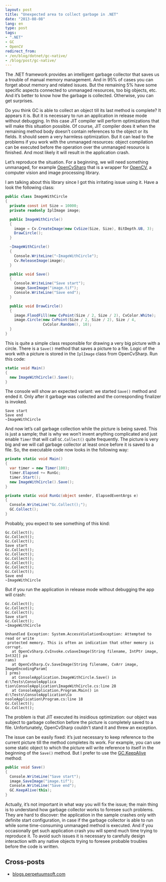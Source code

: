 ```yaml
---
layout: post
title: "Unexpected area to collect garbage in .NET"
date: "2013-08-08"
lang: en
type: post
tags:
- ".NET"
- GC
- OpenCV
redirect_from:
- /en/blog/dotnet/gc-native/
- /blog/post/gc-native/
---
```


The .NET framework provides an intelligent garbage collector that saves us a trouble of manual memory management. And in 95% of cases you can forget about memory and related issues. But the remaining 5% have some specific aspects connected to unmanaged resources, too big objects, etc. And it’s better to know how the garbage is collected. Otherwise, you can get surprises.

Do you think GC is able to collect an object till its last method is complete? It appears it is. But it is necessary to run an application in release mode without debugging. In this case JIT compiler will perform optimizations that will make this situation possible. Of course, JIT compiler does it when the remaining method body doesn’t contain references to the object or its fields. It should seem a very harmless optimization. But it can lead to the problems if you work with the unmanaged resources: object compilation can be executed before the operation over the unmanaged resource is finished. And most likely it will result in the application crash. <!--more-->

Let’s reproduce the situation. For a beginning, we will need something unmanaged, for example [OpenCvSharp](https://code.google.com/p/opencvsharp/) that is a wrapper for [OpenCV](http://opencv.org/), a computer vision and image processing library.

I am talking about this library since I got this irritating issue using it. Have a look the following class:

```cs
public class ImageWithCircle
{
  private const int Size = 10000;
  private readonly IplImage image;

  public ImageWithCircle()
  {            
    image = Cv.CreateImage(new CvSize(Size, Size), BitDepth.U8, 3);
    DrawCircle();
  }

  ~ImageWithCircle()
  {
    Console.WriteLine("~ImageWithCircle");
    Cv.ReleaseImage(image);
  }

  public void Save()
  {
    Console.WriteLine("Save start");
    image.SaveImage("image.tif");
    Console.WriteLine("Save end");
  }

  public void DrawCircle()
  {
    image.FloodFill(new CvPoint(Size / 2, Size / 2), CvColor.White);
    image.Circle(new CvPoint(Size / 2, Size / 2), Size / 4, 
                 CvColor.Random(), 10);
  }
}
```

This is quite a simple class responsible for drawing a very big picture with a circle. There is a `Save()` method that saves a picture to a file. Logic of the work with a picture is stored in the `IplImage` class from OpenCvSharp. Run this code:

```cs
static void Main()
{
  new ImageWithCircle().Save();
}
```

The console will show an expected variant: we started `Save()` method and ended it. Only after it garbage was collected and the corresponding finalizer is invoked.

```
Save start
Save end
~ImageWithCircle
```

And now let’s call garbage collection while the picture is being saved. This is just a sample; that is why we won’t invent anything complicated and just enable `Timer` that will call `GC.Collect()` quite frequently. The picture is very big and we will call garbage collector at least once before it is saved to a file. So, the executable code now looks in the following way:

```cs
private static void Main()
{
  var timer = new Timer(100);
  timer.Elapsed += RunGc;
  timer.Start();
  new ImageWithCircle().Save();
}

private static void RunGc(object sender, ElapsedEventArgs e)
{
  Console.WriteLine("Gc.Collect();");
  GC.Collect();
}
```

Probably, you expect to see something of this kind:

```
Gc.Collect();
Gc.Collect();
Gc.Collect();
Save start
Gc.Collect();
Gc.Collect();
Gc.Collect();
Gc.Collect();
Gc.Collect();
Gc.Collect();
Save end
~ImageWithCircle
```

But if you run the application in release mode without debugging the app will crash:

```
Gc.Collect();
Gc.Collect();
Gc.Collect();
Save start
Gc.Collect();
~ImageWithCircle

Unhandled Exception: System.AccessViolationException: Attempted to read or write
 protected memory. This is often an indication that other memory is corrupt.
   at OpenCvSharp.CvInvoke.cvSaveImage(String filename, IntPtr image, Int32[] pa
rams)
   at OpenCvSharp.Cv.SaveImage(String filename, CvArr image, ImageEncodingParam[
] prms)
   at ConsoleApplication.ImageWithCircle.Save() in d:\Tests\ConsoleApplica
tion\ConsoleApplication\ImageWithCircle.cs:line 28
   at ConsoleApplication.Program.Main() in d:\Tests\ConsoleApplication\Co
nsoleApplication\Program.cs:line 18
Gc.Collect();
Gc.Collect();
```

The problem is that JIT executed its insidious optimization: our object was subject to garbage collection before the picture is completely saved to a file. Unfortunately, OpenCvSharp couldn’t stand it and threw an exception.

The issue can be easily fixed: it’s just necessary to keep reference to the current picture till the method completes its work. For example, you can use some static object to which the picture will write reference to itself in the beginning of the `Save()` method. But I prefer to use the [GC.KeepAlive](http://msdn.microsoft.com/en-us/library/system.gc.keepalive.aspx) method:

```cs
public void Save()
{
  Console.WriteLine("Save start");
  image.SaveImage("image.tif");
  Console.WriteLine("Save end");
  GC.KeepAlive(this);
}
```

Actually, it’s not important in what way you will fix the issue; the main thing is to understand how garbage collector works to foresee such problems. They are hard to discover: the application in the sample crashes only with definite start configuration, in case if the garbage collector is able to run while some time-consuming unmanaged method is executed. And if you occasionally get such application crash you will spend much time trying to reproduce it. To avoid such issues it is necessary to carefully design interaction with any native objects trying to foresee probable troubles before the code is written.

## Cross-posts

* [blogs.perpetuumsoft.com](http://blogs.perpetuumsoft.com/dotnet/unexpected-area-to-collect-garbage-in-net/)
